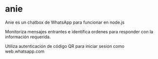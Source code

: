 # anie
Anie es un chatbox de WhatsApp para funcionar en node.js

Monitoriza mensajes entrantes e identifica ordenes para responder con la información requerida.

Utiliza autenticación de código QR para iniciar sesion como web.whatsapp.com
